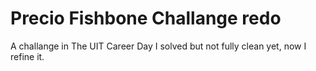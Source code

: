 # Precio Fishbone Challange redo

A challange in The UIT Career Day I solved but not fully clean yet, now I refine it.
